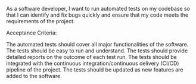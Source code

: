 As a software developer, I want to run automated tests on my codebase so that I can identify and fix bugs quickly and ensure that my code meets the requirements of the project.

Acceptance Criteria:

The automated tests should cover all major functionalities of the software.
The tests should be easy to run and understand.
The tests should provide detailed reports on the outcome of each test run.
The tests should be integrated with the continuous integration/continuous delivery (CI/CD) pipeline of the project.
The tests should be updated as new features are added to the software.

